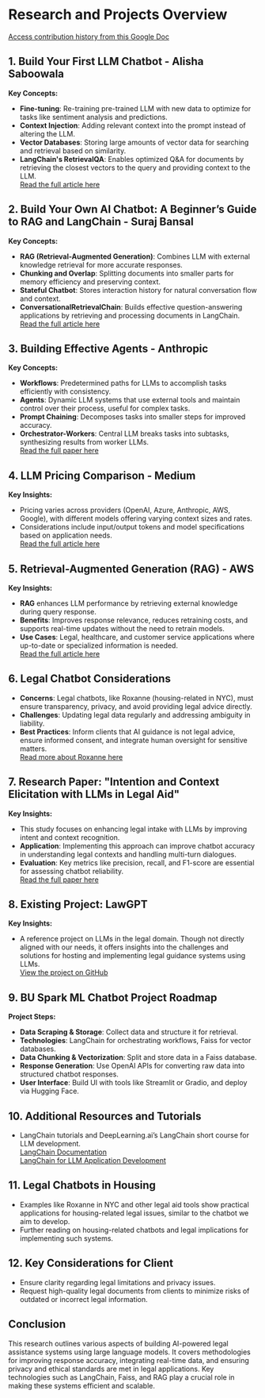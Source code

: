 # Research and Projects Overview
[Access contribution history from this Google Doc](https://docs.google.com/document/d/18kg9A_ETLTsL98QjafQc6otS9yGOVAQnd6OsH7GAjbQ/edit?usp=sharing)

## 1. **Build Your First LLM Chatbot - Alisha Saboowala**  
   **Key Concepts:**
   - **Fine-tuning**: Re-training pre-trained LLM with new data to optimize for tasks like sentiment analysis and predictions.  
   - **Context Injection**: Adding relevant context into the prompt instead of altering the LLM.  
   - **Vector Databases**: Storing large amounts of vector data for searching and retrieval based on similarity.  
   - **LangChain's RetrievalQA**: Enables optimized Q&A for documents by retrieving the closest vectors to the query and providing context to the LLM.  
   [Read the full article here](https://medium.com/@alishasaboowala/build-your-first-llm-chatbot-a-beginners-guide-to-large-language-2c19d05b4d4f)

## 2. **Build Your Own AI Chatbot: A Beginner’s Guide to RAG and LangChain - Suraj Bansal**  
   **Key Concepts:**
   - **RAG (Retrieval-Augmented Generation)**: Combines LLM with external knowledge retrieval for more accurate responses.  
   - **Chunking and Overlap**: Splitting documents into smaller parts for memory efficiency and preserving context.  
   - **Stateful Chatbot**: Stores interaction history for natural conversation flow and context.  
   - **ConversationalRetrievalChain**: Builds effective question-answering applications by retrieving and processing documents in LangChain.  
   [Read the full article here](https://medium.com/@surajbansal/build-your-own-ai-chatbot-a-beginners-guide-to-rag-and-langchain-76b6fe9286e8)

## 3. **Building Effective Agents - Anthropic**  
   **Key Concepts:**
   - **Workflows**: Predetermined paths for LLMs to accomplish tasks efficiently with consistency.  
   - **Agents**: Dynamic LLM systems that use external tools and maintain control over their process, useful for complex tasks.  
   - **Prompt Chaining**: Decomposes tasks into smaller steps for improved accuracy.  
   - **Orchestrator-Workers**: Central LLM breaks tasks into subtasks, synthesizing results from worker LLMs.  
   [Read the full paper here](https://www.anthropic.com/research/building-effective-agents)

## 4. **LLM Pricing Comparison - Medium**  
   **Key Insights:**
   - Pricing varies across providers (OpenAI, Azure, Anthropic, AWS, Google), with different models offering varying context sizes and rates.  
   - Considerations include input/output tokens and model specifications based on application needs.  
   [Read the full article here](https://medium.com/@Experto_AI/llm-apis-price-comparison-by-model)

## 5. **Retrieval-Augmented Generation (RAG) - AWS**  
   **Key Insights:**
   - **RAG** enhances LLM performance by retrieving external knowledge during query response.  
   - **Benefits**: Improves response relevance, reduces retraining costs, and supports real-time updates without the need to retrain models.  
   - **Use Cases**: Legal, healthcare, and customer service applications where up-to-date or specialized information is needed.  
   [Read the full article here](https://aws.amazon.com/what-is/retrieval-augmented-generation/)

## 6. **Legal Chatbot Considerations**  
   - **Concerns**: Legal chatbots, like Roxanne (housing-related in NYC), must ensure transparency, privacy, and avoid providing legal advice directly.  
   - **Challenges**: Updating legal data regularly and addressing ambiguity in liability.  
   - **Best Practices**: Inform clients that AI guidance is not legal advice, ensure informed consent, and integrate human oversight for sensitive matters.  
   [Read more about Roxanne here](https://www.thomsonreuters.com/en-us/posts/ai-in-courts/housing-repairs-chatbot/)

## 7. **Research Paper: "Intention and Context Elicitation with LLMs in Legal Aid"**  
   **Key Insights:**
   - This study focuses on enhancing legal intake with LLMs by improving intent and context recognition.  
   - **Application**: Implementing this approach can improve chatbot accuracy in understanding legal contexts and handling multi-turn dialogues.  
   - **Evaluation**: Key metrics like precision, recall, and F1-score are essential for assessing chatbot reliability.  
   [Read the full paper here](https://paperswithcode.com/paper/intention-and-context-elicitation-with-large)

## 8. **Existing Project: LawGPT**  
   **Key Insights:**
   - A reference project on LLMs in the legal domain. Though not directly aligned with our needs, it offers insights into the challenges and solutions for hosting and implementing legal guidance systems using LLMs.  
   [View the project on GitHub](https://github.com/harshitv804/LawGPT)

## 9. **BU Spark ML Chatbot Project Roadmap**  
   **Project Steps:**
   - **Data Scraping & Storage**: Collect data and structure it for retrieval.  
   - **Technologies**: LangChain for orchestrating workflows, Faiss for vector databases.  
   - **Data Chunking & Vectorization**: Split and store data in a Faiss database.  
   - **Response Generation**: Use OpenAI APIs for converting raw data into structured chatbot responses.  
   - **User Interface**: Build UI with tools like Streamlit or Gradio, and deploy via Hugging Face.

## 10. **Additional Resources and Tutorials**  
   - LangChain tutorials and DeepLearning.ai’s LangChain short course for LLM development.  
   [LangChain Documentation](https://python.langchain.com/docs/tutorials/rag/)  
   [LangChain for LLM Application Development](https://www.deeplearning.ai/short-courses/langchain-for-llm-application-development/)

## 11. **Legal Chatbots in Housing**  
   - Examples like Roxanne in NYC and other legal aid tools show practical applications for housing-related legal issues, similar to the chatbot we aim to develop.  
   - Further reading on housing-related chatbots and legal implications for implementing such systems.

## 12. **Key Considerations for Client**  
   - Ensure clarity regarding legal limitations and privacy issues.  
   - Request high-quality legal documents from clients to minimize risks of outdated or incorrect legal information.

## Conclusion  
This research outlines various aspects of building AI-powered legal assistance systems using large language models. It covers methodologies for improving response accuracy, integrating real-time data, and ensuring privacy and ethical standards are met in legal applications. Key technologies such as LangChain, Faiss, and RAG play a crucial role in making these systems efficient and scalable.
